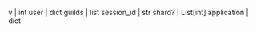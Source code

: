 v                | int
user             | dict
guilds           | list
session_id       | str
shard?           | List[int]
application      | dict